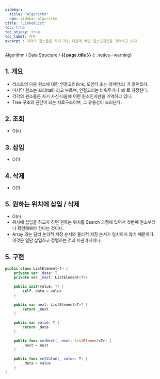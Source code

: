 ```yaml
---
sidebar:
  title: "Algorithm"
  nav: sidebar-algorithm
title: "LinkedList"
toc: true
toc_sticky: true
toc_label: 목차
excerpt : 각각의 원소들은 자기 자신 다음에 어떤 원소인지만을 기억하고 있다.
---
```

[Algorithm](/algorithm/) / [Data Structure](/algorithm/data-structurey/) / **{{ page.title }}**
{: .notice--warning}

## 1. 개요

- 리스트의 다음 원소에 대한 연결고리(link, 포인터 또는 레퍼런스) 가 들어있다.
- 마지막 원소는 꼬리(tail) 라고 부르며, 연결고리는 비워두거나 nil 로 지정한다.
- 각각의 원소들은 자기 자신 다음에 어떤 원소인지만을 기억하고 있다.
- Tree 구조의 근간이 되는 자료구조이며, 그 유용성이 드러난다.

## 2. 조회
- O(n)

## 3. 삽입
- O(1)

## 4. 삭제
- O(1)

## 5. 원하는 위치에 삽입 / 삭제
- O(n)
- 위치에 삽입을 하고자 하면 원하는 위치를 Search 과정에 있어서 첫번째 원소부터 다 확인해봐야 한다는 것이다. 
- Array 와는 달리 논리적 저장 순서와 물리적 저장 순서가 일치하지 않기 때문이다. 이것은 일단 삽입하고 정렬하는 것과 마찬가지이다. 




## 5. 구현
```swift
public class ListElement<T> {
    private var _data: T
    private var _next: ListElement<T>?
    
    public init(value: T) {
        self._data = value
    }
    
    public var next: ListElement<T>? {
        return _next
    }
    
    public var value: T {
        return _data
    }
    
    public func setNext(_ next: ListElement<T>) {
        _next = next
    }
    
    public func setValue(_ value: T) {
        _data = value
    }
}
```
